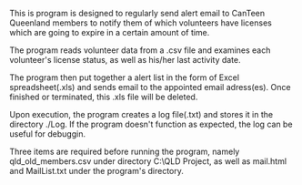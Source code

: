 This is program is designed to regularly send alert email to CanTeen Queenland members
to notify them of which volunteers have licenses which are going to expire in a certain
amount of time.

The program reads volunteer data from a .csv file and examines each volunteer's license
status, as well as his/her last activity date.

The program then put together a alert list in the form of Excel spreadsheet(.xls) and sends
email to the appointed email adress(es). Once finished or terminated, this .xls file will 
be deleted.

Upon execution, the program creates a log file(.txt) and stores it in the directory ./Log.
If the program doesn't function as expected, the log can be useful for debuggin.

Three items are required before running the program, namely qld_old_members.csv under directory
C:\QLD Project\, as well as mail.html and MailList.txt under the program's directory.